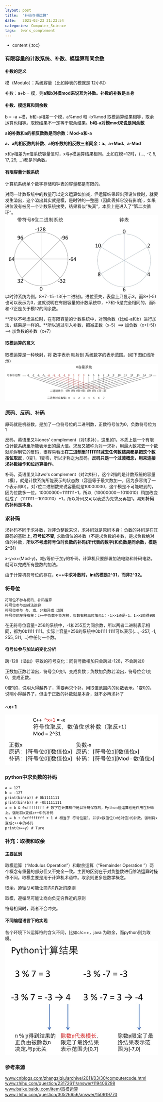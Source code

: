 ```yaml
---
layout: post
title:  "补码与模运算"
date:   2021-03-23 21:23:54
categories: Computer_Science
tags:  two's_complement
---
```


* content
{:toc}

### 有限容量的计数系统、补数、模运算和同余数
#### 补数的定义
模（Modulo）：系统容量（比如钟表的模就是 12小时）

补数：a+b = 模，则**a和b对模mod来说互为补数。补数的补数是本身**
#### 补数、模运算和同余数
b = -a +模，b和-a相差一个模，a%mod 和 -b%mod 取模运算结果相等，取余运算也相等。取模结果不一定等于取余结果。**b和-a对模mod来说是同余数**

**a的补数和a的相反数数是同余数：Mod-a和-a**

**a、a的相反数的补数、a的补数的相反数三者同余：a、a+Mod、a-Mod**

x和y相差为n倍系统容量值时，x与y模运算结果相同。比如在模=12时，{…, -7, 5, 17, 29, …}都是同余数。
#### 有限容量计数系统
计算机系统单个数字存储和钟表的容量都是有限的。

对同一计数系统中的数量可以定义运算如加减，但运算结果超出预设位数时，就要发生溢出，这个溢出其实就是模，是时钟的一整圈（因此丢掉它没有影响），如果进位没有被另一个计数系统接受，结果看似“失真”，本质上是进入了“第二次循环”。
![有限容量系统](https://raw.githubusercontent.com/GinSoda/Storage_Public/master/2021-03-23-1.jpg)
以时钟系统为例，8+7=15=13(十二进制)。进位丢失，表盘上只显示3。而8+(-5)也可以表示为3，这就说明在有限容量的计数系统中，+7和-5是完全相同的，而5和-7正是关于模12的同余数。

**所以不考虑进位时，在有限容量的计数系统中，对同余数（比如-a和b）进行加法，结果是一样的。**所以通过引入补数，把减正数（x-5）==> 加负数（x+(-5)）==> 加负数的补数（x+7）

#### 取模运算的意义
取模运算是一种映射，将 数字表示 映射到 系统数字的表示范围。(如下图红线所示)
![8容量系统](https://raw.githubusercontent.com/GinSoda/Storage_Public/master/2021-03-23-2.jpg)

### 原码、反码、补码
原码就是机器数，是加了一位符号位的二进制数，正数符号位为0，负数符号位为1

反码，英语里又叫ones' complement（对1求补），这里的1，本质上是一个有限位计数系统里所能表示出的最大值。求反又被称为对一求补，用最大数减去一个数就能得到它的反码，很容易看出**在二进制里11111111减去任何数结果都是把这个数按位取反**，0变1，1变零，所以才称之为反码。**反码只是一个过渡概念，用来连接求补数操作和位运算操作。**

补码，英语里又叫two's complement（对2求补），这个2指的是计数系统的容量（模），就是计数系统所能表示的状态数（容量等于最大数加一，因为多容纳了一个表示即0）。对7位二进制数来说容量就是10000000，这个模是不可能取到的，因为位数多一位。10000000=1111111+1，所以（10000000－1010010）稍加改变就成了（1111111－1010010）+1，所以补码又可以表述为先求反再加1。易知**补码的补码是本身。**

### 求补码
求补码不同于求补数，对非负整数来说，求补码就是原码本身；负数的补码是在其原码的基础上, **符号位不变**, 求数值位的补数（不是求负数的补数，是求负数绝对值的补数，**所以不考虑符号位时负数的补码(所代表的数字)和负数是同余数，模是2^31**）

x-y=x+(Mod-y)，减y等价于加y的补码，计算机只要部署加法电路和补码电路，就可以完成所有整数的加法。

由于计算机符号位的存在，**c++中求补数时，int的模是2^31，而非2^32。**
### 符号位
	符号位不参与反码、补码运算
	符号位参与加减法运算
	符号位参与 与、或、非和异或 运算
	符号位的左移右移：c++中负数不能左移，负数右移高位填充1；-1>>1还是-1，1>>1能得到0

在无符号位容量=256的系统中，-1和255互为同余数，所以两者二进制表示相同，都为0b1111 1111。实际上容量=256的系统中0b1111 1111可以表示{…, -257, -1, 255, 511, …}中任何一个数。
#### 符号位参与加法的变化分析
跨-128（溢出）导致的符号变化：同符号数相加只会跨过-128，不会跨过0

正数加正数若溢出，符号会0变1，变成负数；负数加负数若溢出，符号位会1变0，变成正数。

0变1的，说明大得越界了，需要再求个补，用取值范围内的负数表示。1变0的，说明小得越界了，但由于正数的补数就是本身，就不必再求补了
### ~x+1


![](https://raw.githubusercontent.com/GinSoda/Storage_Public/master/2021-03-23-3.jpg)

### python中求负数的补码
```
a = 127
b = -127
print(bin(a)) # 0b1111111
print(bin(b)) # -0b1111111
x = b & 0xffffffff # 数字在计算机中是以补码保存的，Python位运算也是作用在补码上。强制将x变成c++中的补码
y = b + 0xffffffff + 1 # 相当于 符号位置1，并求x数值位(x绝对值)的补数。强制将x变成c++中的补码
print(x==y) # Ture
```
### 补充：取模和取余
#### 主要区别
取模运算（“Modulus Operation”）和取余运算（“Remainder Operation ”）两个概念有重叠的部分但又不完全一致。主要的区别在于对负整数进行除法运算时操作不同。取模主要是用于计算机术语中。取余则更多是数学概念。

取余，遵循尽可能让商向0靠近的原则

取模，遵循尽可能让商向负无穷靠近的原则

符号相同时，两者不会冲突。
#### 不同编程语言下的实现
各个环境下%运算符的含义不同，比如c/c++，java 为取余，而python则为取模。
![](https://raw.githubusercontent.com/GinSoda/Storage_Public/master/2021-03-23-4.jpg)

### 参考来源
www.cnblogs.com/zhangziqiu/archive/2011/03/30/computercode.html
www.zhihu.com/question/23172611/answer/119406298
www.baike.baidu.com/item/取模运算
www.zhihu.com/question/30526656/answer/150919770